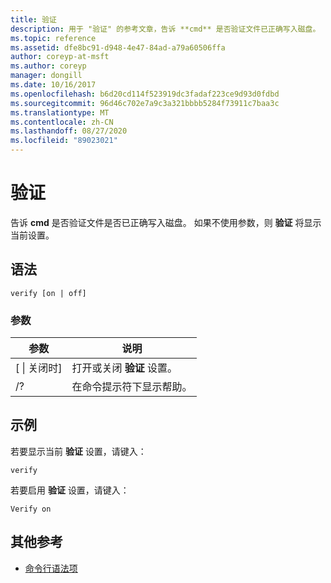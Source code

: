 ```yaml
---
title: 验证
description: 用于 "验证" 的参考文章，告诉 **cmd** 是否验证文件已正确写入磁盘。
ms.topic: reference
ms.assetid: dfe8bc91-d948-4e47-84ad-a79a60506ffa
author: coreyp-at-msft
ms.author: coreyp
manager: dongill
ms.date: 10/16/2017
ms.openlocfilehash: b6d20cd114f523919dc3fadaf223ce9d93d0fdbd
ms.sourcegitcommit: 96d46c702e7a9c3a321bbbb5284f73911c7baa3c
ms.translationtype: MT
ms.contentlocale: zh-CN
ms.lasthandoff: 08/27/2020
ms.locfileid: "89023021"
---
```

# <a name="verify"></a>验证



告诉 **cmd** 是否验证文件是否已正确写入磁盘。 如果不使用参数，则 **验证** 将显示当前设置。



## <a name="syntax"></a>语法

```
verify [on | off]
```

### <a name="parameters"></a>参数

|参数|说明|
|---------|-----------|
|[ \| 关闭时]|打开或关闭 **验证** 设置。|
|/?|在命令提示符下显示帮助。|

## <a name="examples"></a>示例

若要显示当前 **验证** 设置，请键入：
```
verify
```
若要启用 **验证** 设置，请键入：
```
Verify on
```

## <a name="additional-references"></a>其他参考

- [命令行语法项](command-line-syntax-key.md)